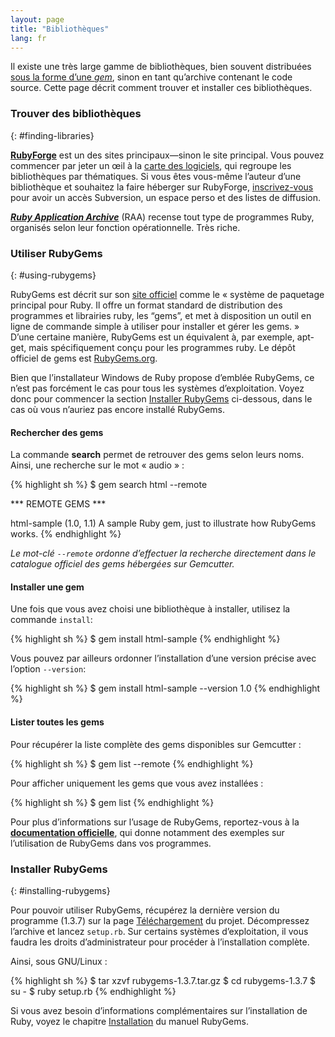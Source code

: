 ```yaml
---
layout: page
title: "Bibliothèques"
lang: fr
---
```


Il existe une très large gamme de bibliothèques, bien souvent
distribuées [sous la forme d’une *gem*][1], sinon en tant qu’archive
contenant le code source. Cette page décrit comment trouver et installer
ces bibliothèques.

### Trouver des bibliothèques
{: #finding-libraries}

[**RubyForge**][2] est un des sites principaux—sinon le site principal.
Vous pouvez commencer par jeter un œil à la [carte des logiciels][3],
qui regroupe les bibliothèques par thématiques. Si vous êtes vous-même
l’auteur d’une bibliothèque et souhaitez la faire héberger sur
RubyForge, [inscrivez-vous][4] pour avoir un accès Subversion, un espace
perso et des listes de diffusion.

[***Ruby Application Archive***][5] (RAA) recense tout type de
programmes Ruby, organisés selon leur fonction opérationnelle. Très
riche.

### Utiliser RubyGems
{: #using-rubygems}

RubyGems est décrit sur son [site officiel][1] comme le « système de
paquetage principal pour Ruby. Il offre un format standard de
distribution des programmes et librairies ruby, les “gems”, et met à
disposition un outil en ligne de commande simple à utiliser pour
installer et gérer les gems. » D’une certaine manière, RubyGems est un
équivalent à, par exemple, apt-get, mais spécifiquement conçu pour les
programmes ruby. Le dépôt officiel de gems est [RubyGems.org][6].

Bien que l’installateur Windows de Ruby propose d’emblée RubyGems, ce
n’est pas forcément le cas pour tous les systèmes d’exploitation. Voyez
donc pour commencer la section [Installer
RubyGems](#installing-rubygems) ci-dessous, dans le cas où vous n’auriez
pas encore installé RubyGems.

#### Rechercher des gems

La commande **search** permet de retrouver des gems selon leurs noms.
Ainsi, une recherche sur le mot « audio » :

{% highlight sh %}
$ gem search html --remote

*** REMOTE GEMS ***

html-sample (1.0, 1.1)
   A sample Ruby gem, just to illustrate how RubyGems works.
{% endhighlight %}

*Le mot-clé `--remote` ordonne d’effectuer la recherche directement dans
le catalogue officiel des gems hébergées sur Gemcutter.*

#### Installer une gem

Une fois que vous avez choisi une bibliothèque à installer, utilisez la
commande `install`\:

{% highlight sh %}
$ gem install html-sample
{% endhighlight %}

Vous pouvez par ailleurs ordonner l’installation d’une version précise
avec l’option `--version`\:

{% highlight sh %}
$ gem install html-sample --version 1.0
{% endhighlight %}

#### Lister toutes les gems

Pour récupérer la liste complète des gems disponibles sur Gemcutter :

{% highlight sh %}
$ gem list --remote
{% endhighlight %}

Pour afficher uniquement les gems que vous avez installées :

{% highlight sh %}
$ gem list
{% endhighlight %}

Pour plus d’informations sur l’usage de RubyGems, reportez-vous à la
[**documentation officielle**][7], qui donne notamment des exemples sur
l’utilisation de RubyGems dans vos programmes.

### Installer RubyGems
{: #installing-rubygems}

Pour pouvoir utiliser RubyGems, récupérez la dernière version du
programme (1.3.7) sur la page [Téléchargement][8] du projet.
Décompressez l’archive et lancez `setup.rb`. Sur certains systèmes
d’exploitation, il vous faudra les droits d’administrateur pour procéder
à l’installation complète.

Ainsi, sous GNU/Linux :

{% highlight sh %}
$ tar xzvf rubygems-1.3.7.tar.gz
$ cd rubygems-1.3.7
$ su -
$ ruby setup.rb
{% endhighlight %}

Si vous avez besoin d’informations complémentaires sur l’installation de
Ruby, voyez le chapitre [Installation][9] du manuel RubyGems.



[1]: http://docs.rubygems.org
[2]: http://rubyforge.org/
[3]: http://rubyforge.org/softwaremap/trove_list.php
[4]: http://rubyforge.org/register/
[5]: http://raa.ruby-lang.org/
[6]: http://rubygems.org
[7]: http://rubygems.org/read/chapter/1
[8]: http://rubyforge.org/frs/?group_id=126
[9]: http://rubygems.org/read/chapter/3
